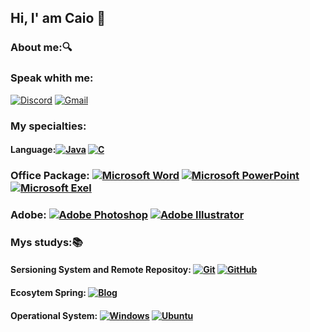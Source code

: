 ## Hi, I' am Caio 👋
### About me:🔍

### Speak whith me:
[![Discord](https://img.shields.io/badge/Discord-05122A?style=for-the-badge&logo=discord&logoColor=4052ef)]()
[![Gmail](https://img.shields.io/badge/Gmail-05122A?style=for-the-badge&logo=gmail&logoColor=d30000)]()
### My specialties: 


#### Language:[![Java](https://img.shields.io/badge/Java-05122A?style=for-the-badge&logo=java&logoColor=white)]() [![C](https://img.shields.io/badge/C-05122A?style=for-the-badge&logo=c&logoColor=white)]()

### Office Package:  [![Microsoft Word](https://img.shields.io/badge/Microsoft_Word-05122A?style=for-the-badge&logo=microsoft-excel&logoColor=003399)]()  [![Microsoft PowerPoint](https://img.shields.io/badge/Microsoft_PowerPoint-05122A?style=for-the-badge&logo=microsoft-powerpoint&logoColor=e02c00)]() [![Microsoft Exel](https://img.shields.io/badge/Microsoft_Excel-05122A?style=for-the-badge&logo=microsoft-excel&logoColor=darkgreen)]()
  
### Adobe:  [![Adobe Photoshop](https://img.shields.io/badge/Adobe%20Photoshop-05122A?style=for-the-badge&logo=Adobe%20Photoshop&logoColor=1560d8)]()  [![Adobe Illustrator](https://img.shields.io/badge/Adobe%20Illustrator-05122A?style=for-the-badge&logo=Adobe%20Illustrator&logoColor=d66300)]()

### Mys studys:📚 
#### Sersioning System and Remote Repositoy:  [![Git](https://img.shields.io/badge/Git-05122A?style=for-the-badge&logo=Git&logoColor=fc2500)]()  [![GitHub](https://img.shields.io/badge/GitHub-05122A?style=for-the-badge&logo=github&logoColor=white)]()
    
  #### Ecosytem Spring:  [![Blog](https://img.shields.io/badge/Spring-05122A?style=for-the-badge&logo=Spring&logoColor=green%20green)]()

  #### Operational System:  [![Windows](https://img.shields.io/badge/Windows-05122A?style=for-the-badge&logo=windows&logoColor=white)]()   [![Ubuntu](https://img.shields.io/badge/Ubuntu-05122A?style=for-the-badge&logo=ubuntu&logoColor=fc2500)]()
  


